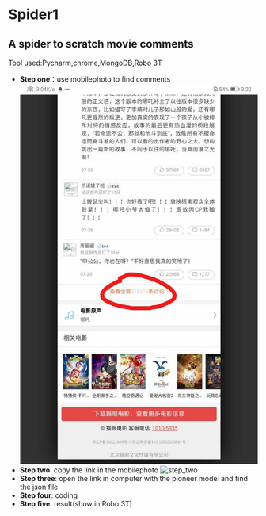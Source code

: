 # Spider1
## A spider to scratch movie comments

Tool used:Pycharm,chrome,MongoDB,Robo 3T

- **Step one**：use mobilephoto to find comments
![step_one](https://github.com/Flygip/Spider1/blob/master/instruct_picture/step_one.jpg)
- **Step two**: copy the link in the mobilephoto
![step_two]()
- **Step three**: open the link in computer with the pioneer model and find the json file
![]()
- **Step four**: coding
![]()
- **Step five**: result(show in Robo 3T)
![]()
